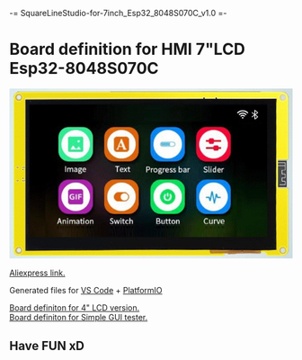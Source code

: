 -= SquareLineStudio-for-7inch_Esp32_8048S070C_v1.0 =-

# Board definition for HMI 7"LCD Esp32-8048S070C

![alt text](7inch_Esp32_8048S070C.png)

[Aliexpress link.](https://pl.aliexpress.com/item/1005004952726089.html)

Generated files for [VS Code](https://code.visualstudio.com/) + [PlatformIO](https://platformio.org/)

[Board definiton for 4" LCD version.](https://github.com/dkm1978/SquareLineStudio-for-7inch_Esp32_8048S070C_v1.0)<br />
[Board definiton for Simple GUI tester.](https://github.com/dkm1978/SquareLinieStudio-simple-GUI-tester-for-x86)<br />

## Have FUN xD
